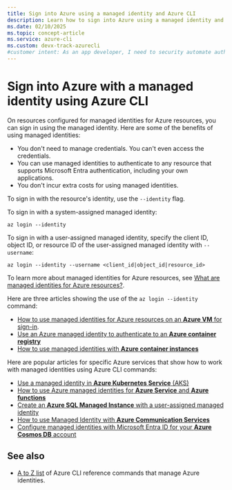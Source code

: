 ```yaml
---
title: Sign into Azure using a managed identity and Azure CLI
description: Learn how to sign into Azure using a managed identity and Azure CLI. Find links to articles that show how to use the Azure CLI to manage Azure identities.
ms.date: 02/10/2025
ms.topic: concept-article
ms.service: azure-cli
ms.custom: devx-track-azurecli
#customer intent: As an app developer, I need to security automate authentication to Azure using a managed identity.
---
```


# Sign into Azure with a managed identity using Azure CLI

On resources configured for managed identities for Azure resources, you can sign in using the managed identity.
Here are some of the benefits of using managed identities:

* You don't need to manage credentials. You can't even access the credentials.
* You can use managed identities to authenticate to any resource that supports Microsoft Entra authentication, including your own applications.
* You don't incur extra costs for using managed identities.

To sign in with the resource's identity, use the `--identity` flag.

To sign in with a system-assigned managed identity:

```azurecli-interactive
az login --identity
```

To sign in with a user-assigned managed identity, specify the client ID, object ID, or resource ID of the user-assigned managed identity with `--username`:

```azurecli-interactive
az login --identity --username <client_id|object_id|resource_id>
```

To learn more about managed identities for Azure resources, see [What are managed identities for Azure resources?](/entra/identity/managed-identities-azure-resources/overview). 

Here are three articles showing the use of the `az login --identity` command:

* [How to use managed identities for Azure resources on an **Azure VM** for sign-in](/azure/active-directory/managed-identities-azure-resources/how-to-use-vm-sign-in).
* [Use an Azure managed identity to authenticate to an **Azure container registry**](/azure/container-registry/container-registry-authentication-managed-identity?tabs=azure-cli)
* [How to use managed identities with **Azure container instances**](/azure/container-instances/container-instances-managed-identity)

Here are popular articles for specific Azure services that show how to work with managed identities using Azure CLI commands:

* [Use a managed identity in **Azure Kubernetes Service** (AKS)](/azure/aks/use-managed-identity)
* [How to use Azure managed identities for **Azure Service** and **Azure functions**](/azure/app-service/overview-managed-identity?tabs=cli%2Chttp)
* [Create an **Azure SQL Managed Instance** with a user-assigned managed identity](/azure/azure-sql/managed-instance/authentication-azure-ad-user-assigned-managed-identity-create-managed-instance?tabs=azure-cli)
* [How to use Managed Identity with **Azure Communication Services**](/azure/communication-services/how-tos/managed-identity?tabs=cli%2Cdotnet)
* [Configure managed identities with Microsoft Entra ID for your **Azure Cosmos DB** account](/azure/cosmos-db/how-to-setup-managed-identity#using-the-azure-cli)

## See also

* [A to Z list](./manage-azure-identities-azure-cli.md) of Azure CLI reference commands that manage Azure identities.
